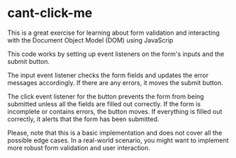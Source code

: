 # cant-click-me
This is a great exercise for learning about form validation and interacting with the Document Object Model (DOM) using JavaScrip

This code works by setting up event listeners on the form's inputs and the submit button.

The input event listener checks the form fields and updates the error messages accordingly. If there are any errors, it moves the submit button.

The click event listener for the button prevents the form from being submitted unless all the fields are filled out correctly. If the form is incomplete or contains errors, the button moves. If everything is filled out correctly, it alerts that the form has been submitted.

Please, note that this is a basic implementation and does not cover all the possible edge cases. In a real-world scenario, you might want to implement more robust form validation and user interaction.